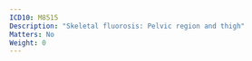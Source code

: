 ```yaml
---
ICD10: M8515
Description: "Skeletal fluorosis: Pelvic region and thigh"
Matters: No
Weight: 0
---
```


